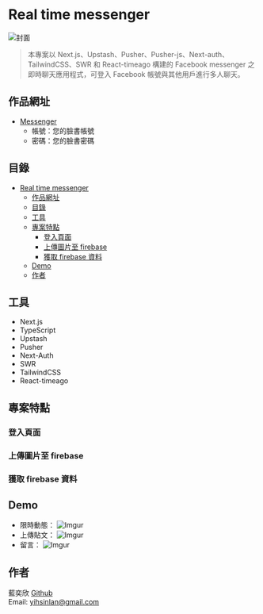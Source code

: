 # Real time messenger
![封面](https://i.imgur.com/UZ4WOv8.png)
 > 本專案以 Next.js、Upstash、Pusher、Pusher-js、Next-auth、TailwindCSS、SWR 和 React-timeago 構建的 Facebook messenger 之即時聊天應用程式，可登入 Facebook 帳號與其他用戶進行多人聊天。

## 作品網址
- [Messenger](https://upstash-meta-messenger-neon.vercel.app/)
  - 帳號：您的臉書帳號
  - 密碼：您的臉書密碼

  
## 目錄
- [Real time messenger](#real-time-messenger)
  - [作品網址](#作品網址)
  - [目錄](#目錄)
  - [工具](#工具)
  - [專案特點](#專案特點)
    - [登入頁面](#登入頁面)
    - [上傳圖片至 firebase](#上傳圖片至-firebase)
    - [獲取 firebase 資料](#獲取-firebase-資料)
  - [Demo](#demo)
  - [作者](#作者)

## 工具
- Next.js
- TypeScript
- Upstash
- Pusher
- Next-Auth
- SWR
- TailwindCSS
- React-timeago
  
## 專案特點

### 登入頁面


### 上傳圖片至 firebase


### 獲取 firebase 資料



## Demo
- 限時動態：
![Imgur](https://imgur.com/DCLjavG.gif)
- 上傳貼文：
![Imgur](https://imgur.com/LdJ9ImJ.gif)
- 留言：
![Imgur](https://imgur.com/XPZIRlL.gif)


## 作者
藍奕欣
[Github](https://github.com/ysl0628)<br>
Email: yihsinlan@gmail.com